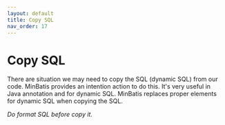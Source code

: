 ```yaml
---
layout: default
title: Copy SQL
nav_order: 17
---
```


# Copy SQL
There are situation we may need to copy the SQL (dynamic SQL) from our code.
MinBatis provides an intention action to do this.
It's very useful in Java annotation and for dynamic SQL.
MinBatis replaces proper elements for dynamic SQL when copying the SQL.

*Do format SQL before copy it.*

<script src="https://fast.wistia.com/embed/medias/du22f2okz2.jsonp" async></script><script src="https://fast.wistia.com/assets/external/E-v1.js" async></script><div class="wistia_responsive_padding" style="padding:75.0% 0 0 0;position:relative;"><div class="wistia_responsive_wrapper" style="height:100%;left:0;position:absolute;top:0;width:100%;"><div class="wistia_embed wistia_async_du22f2okz2 videoFoam=true" style="height:100%;position:relative;width:100%"><div class="wistia_swatch" style="height:100%;left:0;opacity:0;overflow:hidden;position:absolute;top:0;transition:opacity 200ms;width:100%;"><img src="https://fast.wistia.com/embed/medias/du22f2okz2/swatch" style="filter:blur(5px);height:100%;object-fit:contain;width:100%;" alt="" aria-hidden="true" onload="this.parentNode.style.opacity=1;" /></div></div></div></div>